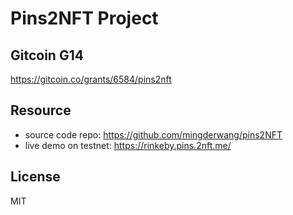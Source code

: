 # Pins2NFT Project
## Gitcoin G14

https://gitcoin.co/grants/6584/pins2nft

## Resource

* source code repo: https://github.com/mingderwang/pins2NFT
* live demo on testnet: https://rinkeby.pins.2nft.me/

## License

MIT
